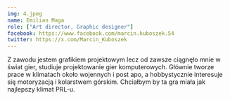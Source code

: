 ```yaml
---
img: 4.jpeg
name: Emilian Maga
role: ["Art director, Graphic designer"]
facebook: https://www.facebook.com/marcin.kuboszek.54
twitter: https://x.com/Marcin_Kuboszek
---
```


Z zawodu jestem grafikiem projektowym lecz od zawsze ciągnęło mnie w świat gier, studiuje projektowanie gier komputerowych. Głównie tworze prace w klimatach około wojennych i post apo, a hobbystycznie interesuje się motoryzacją i kolarstwem górskim. Chciałbym by ta gra miała jak najlepszy klimat PRL-u.
